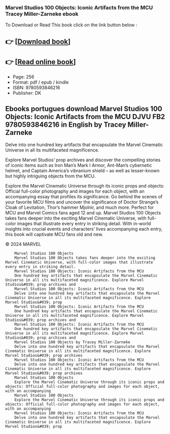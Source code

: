 ### Marvel Studios 100 Objects: Iconic Artifacts from the MCU Tracey Miller-Zarneke ebook

To Download or Read This book click on the link button below :

## 👉  [**[Download book](http://get-pdfs.com/download.php?group=book&from=github.com&id=718866&lnk=1066 "Download book")**]

## 👉  [**[Read online book](http://get-pdfs.com/download.php?group=book&from=github.com&id=718866&lnk=1066 "Read online book")**]


* Page: 256
* Format: pdf / epub / kindle
* ISBN: 9780593846216
* Publisher: DK



## Ebooks portugues download Marvel Studios 100 Objects: Iconic Artifacts from the MCU DJVU FB2 9780593846216 in English by Tracey Miller-Zarneke



Delve into one hundred key artifacts that encapsulate the Marvel Cinematic Universe in all its multifaceted magnificence.
 
 Explore Marvel Studios’ prop archives and discover the compelling stories of iconic items such as Iron Man’s Mark I Armor, Ant-Man’s cybernetic helmet, and Captain America’s vibranium shield – as well as lesser-known but highly intriguing objects from the MCU.
 
 Explore the Marvel Cinematic Universe through its iconic props and objects: Official full-color photography and images for each object, with an accompanying essay that profiles its significance. Go behind the scenes of your favorite MCU films and uncover the significance of Doctor Strange’s Cloak of Levitation, Thor’s hammer Mjolnir, and much more. Perfect for MCU and Marvel Comics fans aged 12 and up. 
 Marvel Studios 100 Objects takes fans deeper into the exciting Marvel Cinematic Universe, with full-color images that illustrate every entry in striking detail. With in-world insights into crucial events and characters’ lives accompanying each entry, this book will captivate MCU fans old and new.
 
 © 2024 MARVEL


        Marvel Studios 100 Objects
        Marvel Studios 100 Objects takes fans deeper into the exciting Marvel Cinematic Universe, with full-color images that illustrate every entry in striking detail.
        Marvel Studios 100 Objects: Iconic Artifacts from the MCU
        One hundred key artifacts that encapsulate the Marvel Cinematic Universe in all its multifaceted magnificence. Explore Marvel Studios&#039; prop archives and 
        Marvel Studios 100 Objects: Iconic Artifacts from the MCU
        Delve into one hundred key artifacts that encapsulate the Marvel Cinematic Universe in all its multifaceted magnificence. Explore Marvel Studios&#039; prop 
        Marvel Studios 100 Objects: Iconic Artifacts from the MCU
        One hundred key artifacts that encapsulate the Marvel Cinematic Universe in all its multifaceted magnificence. Explore Marvel Studios&#039; prop archives and 
        Marvel Studios 100 Objects: Iconic Artifacts from the MCU
        One hundred key artifacts that encapsulate the Marvel Cinematic Universe in all its multifaceted magnificence. Explore Marvel Studios&#039; prop archives and 
        Marvel Studios 100 Objects by Tracey Miller-Zarneke
        Delve into one hundred key artifacts that encapsulate the Marvel Cinematic Universe in all its multifaceted magnificence. Explore Marvel Studios&#039; prop archives 
        Marvel Studios 100 Objects: Iconic Artifacts from the MCU
        Delve into one hundred key artifacts that encapsulate the Marvel Cinematic Universe in all its multifaceted magnificence. Explore Marvel Studios&#039; prop archives 
        Marvel Studios 100 Objects
        Explore the Marvel Cinematic Universe through its iconic props and objects: Official full-color photography and images for each object, with an accompanying 
        Marvel Studios 100 Objects
        Explore the Marvel Cinematic Universe through its iconic props and objects: Official full-color photography and images for each object, with an accompanying 
        Marvel Studios 100 Objects: Iconic Artifacts from the MCU
        Delve into one hundred key artifacts that encapsulate the Marvel Cinematic Universe in all its multifaceted magnificence. Explore Marvel Studios&#039; prop 
    





